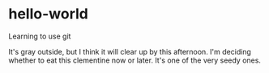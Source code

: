 # hello-world
Learning to use git

It's gray outside, but I think it will clear up by this afternoon. I'm deciding whether to eat this clementine now or later. It's one of the very seedy ones. 
